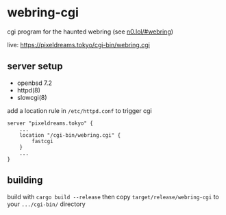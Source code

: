 # webring-cgi
cgi program for the haunted webring (see [n0.lol/#webring](https://n0.lol/#webring))

live: https://pixeldreams.tokyo/cgi-bin/webring.cgi

## server setup

* openbsd 7.2
* httpd(8)
* slowcgi(8)

add a location rule in `/etc/httpd.conf` to trigger cgi

```
server "pixeldreams.tokyo" {
    ...
    location "/cgi-bin/webring.cgi" {
        fastcgi
    }
    ...
}
```

## building

build with `cargo build --release` then copy `target/release/webring-cgi` to your `.../cgi-bin/` directory
